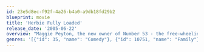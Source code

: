```yaml
---
id: 23e5d8ec-f92f-4a26-b4a0-a9db18fd29b2
blueprint: movie
title: 'Herbie Fully Loaded'
release_date: '2005-06-22'
overview: "Maggie Peyton, the new owner of Number 53 - the free-wheelin' Volkswagen bug with a mind of its own - puts the car through its paces on the road to becoming a NASCAR competitor."
genres: '[{"id": 35, "name": "Comedy"}, {"id": 10751, "name": "Family"}, {"id": 12, "name": "Adventure"}, {"id": 14, "name": "Fantasy"}, {"id": 10749, "name": "Romance"}]'
---
```

